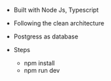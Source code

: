 - Built with Node Js, Typescript
- Following the clean architecture
- Postgress as database

- Steps
    - npm install
    - npm run dev

